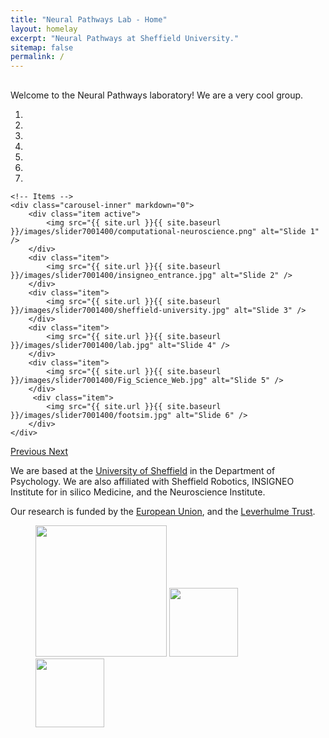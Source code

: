 ```yaml
---
title: "Neural Pathways Lab - Home"
layout: homelay
excerpt: "Neural Pathways at Sheffield University."
sitemap: false
permalink: /
---
```

                                             
<div style="margin-top: 30px;">
  <p>Welcome to the Neural Pathways laboratory! We are a very cool group.</p>
</div>


<div markdown="0" id="carousel" class="carousel slide" data-ride="carousel" data-interval="4000" data-pause="hover" >
    <!-- Menu -->
    <ol class="carousel-indicators">
        <li data-target="#carousel" data-slide-to="0" class="active"></li>
        <li data-target="#carousel" data-slide-to="1"></li>
        <li data-target="#carousel" data-slide-to="2"></li>
        <li data-target="#carousel" data-slide-to="3"></li>
        <li data-target="#carousel" data-slide-to="4"></li>
        <li data-target="#carousel" data-slide-to="5"></li>
        <li data-target="#carousel" data-slide-to="6"></li>
    </ol>

    <!-- Items -->
    <div class="carousel-inner" markdown="0">
        <div class="item active">
            <img src="{{ site.url }}{{ site.baseurl }}/images/slider7001400/computational-neuroscience.png" alt="Slide 1" />
        </div>
        <div class="item">
            <img src="{{ site.url }}{{ site.baseurl }}/images/slider7001400/insigneo_entrance.jpg" alt="Slide 2" />
        </div>
        <div class="item">
            <img src="{{ site.url }}{{ site.baseurl }}/images/slider7001400/sheffield-university.jpg" alt="Slide 3" />
        </div>
        <div class="item">
            <img src="{{ site.url }}{{ site.baseurl }}/images/slider7001400/lab.jpg" alt="Slide 4" />
        </div>
        <div class="item">
            <img src="{{ site.url }}{{ site.baseurl }}/images/slider7001400/Fig_Science_Web.jpg" alt="Slide 5" />
        </div>       
         <div class="item">
            <img src="{{ site.url }}{{ site.baseurl }}/images/slider7001400/footsim.jpg" alt="Slide 6" />
        </div>
    </div>
  <a class="left carousel-control" href="#carousel" role="button" data-slide="prev">
    <span class="glyphicon glyphicon-chevron-left" aria-hidden="true"></span>
    <span class="sr-only">Previous</span>
  </a>
  <a class="right carousel-control" href="#carousel" role="button" data-slide="next">
    <span class="glyphicon glyphicon-chevron-right" aria-hidden="true"></span>
    <span class="sr-only">Next</span>
  </a>
</div>

We are based at the [University of Sheffield](https://www.sheffield.ac.uk) in the Department of Psychology. We are also affiliated with Sheffield Robotics, INSIGNEO Institute for in silico Medicine, and the Neuroscience Institute. 

Our research is funded by the [European Union](https://commission.europa.eu/index_en), and the [Leverhulme Trust](https://www.leverhulme.ac.uk).


<figure class="third">
  <img src="{{ site.url }}{{ site.baseurl }}/images/logopic/Sheffield_Logo.jpg" style="width: 210px">
  <img src="{{ site.url }}{{ site.baseurl }}/images/logopic/Insigneo_Logo.jpg" style="width: 110px">
  <img src="{{ site.url }}{{ site.baseurl }}/images/logopic/Leverhulme_Trust_Logo.jpg" style="width: 110px">
</figure>
